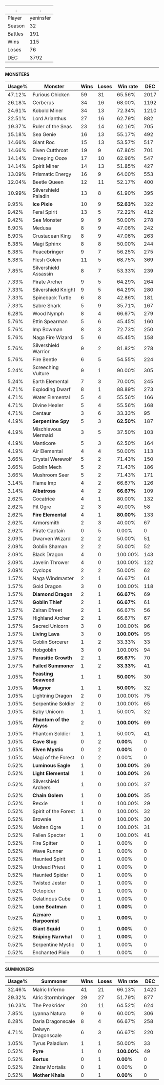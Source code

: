 .|.
|-|-
Player|yeninsfer
Season|32
Battles|191
Wins|115
Loses|76
DEC|3792

---
**MONSTERS**

Usage%|Monster|Wins|Loses|Win rate|DEC|
-|-|-|-|-|-|
47.12%|Furious Chicken|59|31|65.56%|2017|
26.18%|Cerberus|34|16|68.00%|1192|
24.61%|Kobold Miner|34|13|72.34%|1210|
22.51%|Lord Arianthus|27|16|62.79%|882|
19.37%|Ruler of the Seas|23|14|62.16%|705|
15.18%|Sea Genie|16|13|55.17%|492|
14.66%|Giant Roc|15|13|53.57%|517|
14.66%|Elven Cutthroat|19|9|67.86%|701|
14.14%|Creeping Ooze|17|10|62.96%|547|
14.14%|Spirit Miner|14|13|51.85%|427|
13.09%|Prismatic Energy|16|9|64.00%|553|
12.04%|Beetle Queen|12|11|52.17%|400|
10.99%|Silvershield Paladin|13|8|61.90%|395|
9.95%|**Ice Pixie**|10|9|**52.63%**|322|
9.42%|Feral Spirit|13|5|72.22%|412|
9.42%|Sea Monster|9|9|50.00%|278|
8.90%|Medusa|8|9|47.06%|242|
8.90%|Crustacean King|8|9|47.06%|263|
8.38%|Magi Sphinx|8|8|50.00%|244|
8.38%|Peacebringer|9|7|56.25%|275|
8.38%|Flesh Golem|11|5|68.75%|369|
7.85%|Silvershield Assassin|8|7|53.33%|239|
7.33%|Pirate Archer|9|5|64.29%|264|
7.33%|Silvershield Knight|9|5|64.29%|280|
7.33%|Spineback Turtle|6|8|42.86%|181|
7.33%|Sabre Shark|5|9|35.71%|167|
6.28%|Wood Nymph|8|4|66.67%|279|
5.76%|Ettin Spearman|5|6|45.45%|160|
5.76%|Imp Bowman|8|3|72.73%|250|
5.76%|Naga Fire Wizard|5|6|45.45%|158|
5.76%|Silvershield Warrior|9|2|81.82%|278|
5.76%|Fire Beetle|6|5|54.55%|224|
5.24%|Screeching Vulture|9|1|90.00%|305|
5.24%|Earth Elemental|7|3|70.00%|245|
4.71%|Exploding Dwarf|8|1|88.89%|273|
4.71%|Water Elemental|5|4|55.56%|166|
4.71%|Divine Healer|5|4|55.56%|168|
4.71%|Centaur|3|6|33.33%|95|
4.19%|**Serpentine Spy**|5|3|**62.50%**|187|
4.19%|Mischievous Mermaid|3|5|37.50%|103|
4.19%|Manticore|5|3|62.50%|164|
4.19%|Air Elemental|4|4|50.00%|113|
3.66%|Crystal Werewolf|5|2|71.43%|150|
3.66%|Goblin Mech|5|2|71.43%|186|
3.66%|Mushroom Seer|5|2|71.43%|171|
3.14%|Flame Imp|4|2|66.67%|126|
3.14%|**Albatross**|4|2|**66.67%**|109|
2.62%|Cocatrice|4|1|80.00%|132|
2.62%|Pit Ogre|2|3|40.00%|58|
2.62%|**Fire Elemental**|4|1|**80.00%**|133|
2.62%|Armorsmith|2|3|40.00%|67|
2.62%|Pirate Captain|0|5|0.00%|0|
2.09%|Dwarven Wizard|2|2|50.00%|51|
2.09%|Goblin Shaman|2|2|50.00%|52|
2.09%|Black Dragon|4|0|100.00%|143|
2.09%|Javelin Thrower|4|0|100.00%|122|
2.09%|Cyclops|2|2|50.00%|62|
1.57%|Naga Windmaster|2|1|66.67%|61|
1.57%|Gold Dragon|3|0|100.00%|118|
1.57%|**Diamond Dragon**|2|1|**66.67%**|69|
1.57%|**Goblin Thief**|2|1|**66.67%**|61|
1.57%|Zalran Efreet|2|1|66.67%|56|
1.57%|Highland Archer|2|1|66.67%|67|
1.57%|Sacred Unicorn|3|0|100.00%|96|
1.57%|**Living Lava**|3|0|**100.00%**|95|
1.57%|Goblin Sorcerer|1|2|33.33%|33|
1.57%|Hobgoblin|3|0|100.00%|94|
1.57%|**Parasitic Growth**|2|1|**66.67%**|70|
1.57%|**Failed Summoner**|1|2|**33.33%**|41|
1.05%|**Feasting Seaweed**|1|1|**50.00%**|30|
1.05%|**Magnor**|1|1|**50.00%**|32|
1.05%|Lightning Dragon|2|0|100.00%|75|
1.05%|Serpentine Soldier|2|0|100.00%|65|
1.05%|Baby Unicorn|1|1|50.00%|32|
1.05%|**Phantom of the Abyss**|2|0|**100.00%**|69|
1.05%|Phantom Soldier|1|1|50.00%|41|
1.05%|**Cave Slug**|0|2|**0.00%**|0|
1.05%|**Elven Mystic**|0|2|**0.00%**|0|
1.05%|Magi of the Forest|0|2|0.00%|0|
0.52%|**Luminous Eagle**|1|0|**100.00%**|26|
0.52%|**Light Elemental**|1|0|**100.00%**|26|
0.52%|Silvershield Archers|1|0|100.00%|37|
0.52%|**Chain Golem**|1|0|**100.00%**|35|
0.52%|Rexxie|1|0|100.00%|29|
0.52%|Spirit of the Forest|1|0|100.00%|32|
0.52%|Brownie|1|0|100.00%|30|
0.52%|Molten Ogre|1|0|100.00%|31|
0.52%|Fallen Specter|1|0|100.00%|41|
0.52%|Fire Spitter|0|1|0.00%|0|
0.52%|Wave Runner|0|1|0.00%|0|
0.52%|Haunted Spirit|0|1|0.00%|0|
0.52%|Undead Priest|0|1|0.00%|0|
0.52%|Haunted Spider|0|1|0.00%|0|
0.52%|Twisted Jester|0|1|0.00%|0|
0.52%|Octopider|0|1|0.00%|0|
0.52%|Gelatinous Cube|0|1|0.00%|0|
0.52%|**Lone Boatman**|0|1|**0.00%**|0|
0.52%|**Azmare Harpoonist**|0|1|**0.00%**|0|
0.52%|**Giant Squid**|0|1|**0.00%**|0|
0.52%|**Sniping Narwhal**|0|1|**0.00%**|0|
0.52%|Serpentine Mystic|0|1|0.00%|0|
0.52%|Enchanted Pixie|0|1|0.00%|0|

---
**SUMMONERS**

Usage%|Summoner|Wins|Loses|Win rate|DEC|
-|-|-|-|-|-|
32.46%|Malric Inferno|41|21|66.13%|1420|
29.32%|Alric Stormbringer|29|27|51.79%|877|
16.23%|The Peakrider|20|11|64.52%|624|
7.85%|Lyanna Natura|9|6|60.00%|306|
6.28%|Daria Dragonscale|8|4|66.67%|258|
4.71%|Delwyn Dragonscale|6|3|66.67%|220|
1.05%|Tyrus Paladium|1|1|50.00%|33|
0.52%|**Pyre**|1|0|**100.00%**|49|
0.52%|**Bortus**|0|1|**0.00%**|0|
0.52%|Zintar Mortalis|0|1|0.00%|0|
0.52%|**Mother Khala**|0|1|**0.00%**|0|
